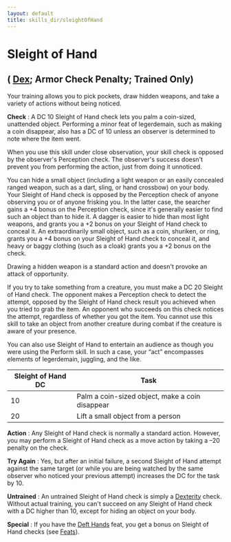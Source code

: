 ```yaml
---
layout: default
title: skills_dir/sleightOfHand
---
```

# Sleight of Hand

## ( [Dex](../gettingStarted#_dexterity); Armor Check Penalty; Trained Only)

Your training allows you to pick pockets, draw hidden weapons, and take a variety of actions without being noticed.

**Check** : A DC 10 Sleight of Hand check lets you palm a coin-sized, unattended object. Performing a minor feat of legerdemain, such as making a coin disappear, also has a DC of 10 unless an observer is determined to note where the item went.

When you use this skill under close observation, your skill check is opposed by the observer's Perception check. The observer's success doesn't prevent you from performing the action, just from doing it unnoticed.

You can hide a small object (including a light weapon or an easily concealed ranged weapon, such as a dart, sling, or hand crossbow) on your body. Your Sleight of Hand check is opposed by the Perception check of anyone observing you or of anyone frisking you. In the latter case, the searcher gains a +4 bonus on the Perception check, since it's generally easier to find such an object than to hide it. A dagger is easier to hide than most light weapons, and grants you a +2 bonus on your Sleight of Hand check to conceal it. An extraordinarily small object, such as a coin, shuriken, or ring, grants you a +4 bonus on your Sleight of Hand check to conceal it, and heavy or baggy clothing (such as a cloak) grants you a +2 bonus on the check.

Drawing a hidden weapon is a standard action and doesn't provoke an attack of opportunity.

If you try to take something from a creature, you must make a DC 20 Sleight of Hand check. The opponent makes a Perception check to detect the attempt, opposed by the Sleight of Hand check result you achieved when you tried to grab the item. An opponent who succeeds on this check notices the attempt, regardless of whether you got the item. You cannot use this skill to take an object from another creature during combat if the creature is aware of your presence.

You can also use Sleight of Hand to entertain an audience as though you were using the Perform skill. In such a case, your “act” encompasses elements of legerdemain, juggling, and the like.

| Sleight of Hand DC | Task |
| --- | --- |
| 10 | Palm a coin-sized object, make a coin disappear |
| 20 | Lift a small object from a person |

**Action** : Any Sleight of Hand check is normally a standard action. However, you may perform a Sleight of Hand check as a move action by taking a –20 penalty on the check.

**Try Again** : Yes, but after an initial failure, a second Sleight of Hand attempt against the same target (or while you are being watched by the same observer who noticed your previous attempt) increases the DC for the task by 10.

**Untrained** : An untrained Sleight of Hand check is simply a [Dexterity](../gettingStarted#_dexterity) check. Without actual training, you can't succeed on any Sleight of Hand check with a DC higher than 10, except for hiding an object on your body.

**Special** : If you have the [Deft Hands](../feats#_deft-hands) feat, you get a bonus on Sleight of Hand checks (see [Feats](../feats)).

